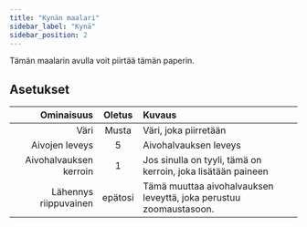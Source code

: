 ```yaml
---
title: "Kynän maalari"
sidebar_label: "Kynä"
sidebar_position: 2
---
```



Tämän maalarin avulla voit piirtää tämän paperin.

## Asetukset

|             Ominaisuus | Oletus  | Kuvaus                                                             |
| ----------------------:|:-------:|:------------------------------------------------------------------ |
|                   Väri |  Musta  | Väri, joka piirretään                                              |
|         Aivojen leveys |    5    | Aivohalvauksen leveys                                              |
| Aivohalvauksen kerroin |    1    | Jos sinulla on tyyli, tämä on kerroin, joka lisätään paineen       |
|  Lähennys riippuvainen | epätosi | Tämä muuttaa aivohalvauksen leveyttä, joka perustuu zoomaustasoon. |
